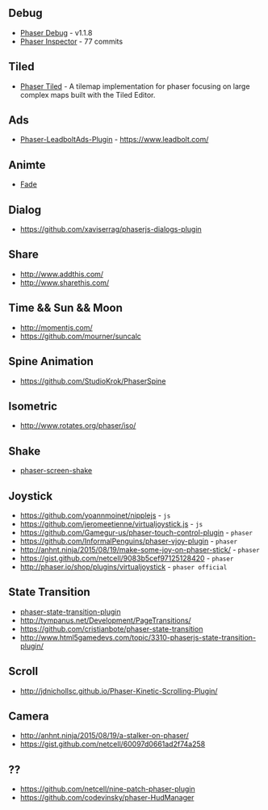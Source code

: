 ## Debug
- [Phaser Debug](https://github.com/englercj/phaser-debug) - v1.1.8
- [Phaser Inspector](https://github.com/netcell/phaser-inspector) - 77 commits

## Tiled
- [Phaser Tiled](https://github.com/englercj/phaser-tiled) - A tilemap implementation for phaser focusing on large complex maps built with the Tiled Editor.

## Ads
- [Phaser-LeadboltAds-Plugin](https://github.com/Raiper34/Phaser-LeadboltAds-Plugin) - https://www.leadbolt.com/

## Animte
- [Fade](https://github.com/satanas/phaser-fade-plugin)

## Dialog
- https://github.com/xaviserrag/phaserjs-dialogs-plugin

## Share
- http://www.addthis.com/
- http://www.sharethis.com/

## Time && Sun && Moon
- http://momentjs.com/
- https://github.com/mourner/suncalc

## Spine Animation
- https://github.com/StudioKrok/PhaserSpine

## Isometric
- http://www.rotates.org/phaser/iso/

## Shake
- [phaser-screen-shake](https://github.com/dmaslov/phaser-screen-shake)

## Joystick
- https://github.com/yoannmoinet/nipplejs - `js`
- https://github.com/jeromeetienne/virtualjoystick.js - `js`
- https://github.com/Gamegur-us/phaser-touch-control-plugin - `phaser`
- https://github.com/InformalPenguins/phaser-vjoy-plugin - `phaser`
- http://anhnt.ninja/2015/08/19/make-some-joy-on-phaser-stick/ - `phaser`
- https://gist.github.com/netcell/9083b5cef97125128420 - `phaser`
- http://phaser.io/shop/plugins/virtualjoystick - `phaser official`

## State Transition
- [phaser-state-transition-plugin](https://github.com/aaccurso/phaser-state-transition-plugin)
- http://tympanus.net/Development/PageTransitions/
- https://github.com/cristianbote/phaser-state-transition
- http://www.html5gamedevs.com/topic/3310-phaserjs-state-transition-plugin/

## Scroll
- http://jdnichollsc.github.io/Phaser-Kinetic-Scrolling-Plugin/

## Camera
- http://anhnt.ninja/2015/08/19/a-stalker-on-phaser/
- https://gist.github.com/netcell/60097d0661ad2f74a258

## ??
- https://github.com/netcell/nine-patch-phaser-plugin
- https://github.com/codevinsky/phaser-HudManager
